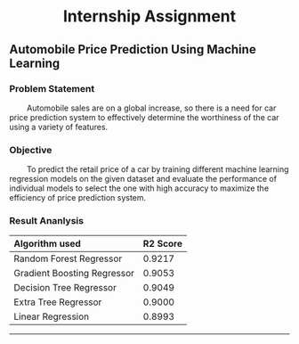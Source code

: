 
<h1 align="center">Internship Assignment</h1>

## Automobile Price Prediction Using Machine Learning

### Problem Statement

&nbsp; &nbsp; &nbsp; &nbsp; 
Automobile sales are on a global increase, so there is a need for car price
prediction system to effectively determine the worthiness of the car using a variety
of features.

### Objective

&nbsp; &nbsp; &nbsp; &nbsp; 
To predict the retail price of a car by training different machine learning
regression models on the given dataset and evaluate the performance of individual
models to select the one with high accuracy to maximize the efficiency of price
prediction system.

### Result Ananlysis

| Algorithm used | R2 Score |
| :--------------- | :--------------- |
| Random Forest Regressor | 0.9217 |
| Gradient Boosting Regressor | 0.9053 |
| Decision Tree Regressor | 0.9049 |
| Extra Tree Regressor | 0.9000 |
| Linear Regression | 0.8993 |

---
